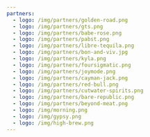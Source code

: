 ```yaml
---
partners:
  - logo: /img/partners/golden-road.png
  - logo: /img/partners/gts.png
  - logo: /img/partners/babe-rose.png
  - logo: /img/partners/pabst.png
  - logo: /img/partners/libre-tequila.png
  - logo: /img/partners/bon-and-viv.jpg
  - logo: /img/partners/kyla.png
  - logo: /img/partners/foursigmatic.png
  - logo: /img/partners/joymode.png
  - logo: /img/partners/cayman-jack.png
  - logo: /img/partners/red-bull.png
  - logo: /img/partners/cutwater-spirits.png
  - logo: /img/partners/bare-republic.png
  - logo: /img/partners/beyond-meat.png
  - logo: /img/morning.png
  - logo: /img/gypsy.png
  - logo: /img/high-brew.png
---
```


